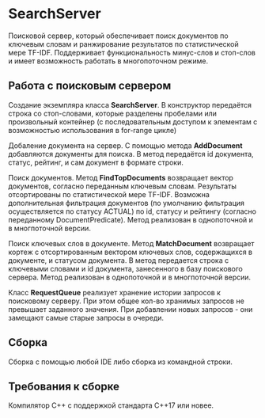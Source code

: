 # SearchServer

Поисковой сервер, который обеспечивает поиск документов по ключевым словам и ранжирование результатов по статистической мере TF-IDF. Поддерживает функциональность минус-слов и стоп-слов и имеет возможность работать в многопоточном режиме.

## Работа с поисковым сервером

Создание экземпляра класса **SearchServer**. В конструктор передаётся строка со стоп-словами, которые разделены пробелами или произвольный контейнер (с последовательным доступом к элементам с возможностью использования в for-range цикле)

Добаление документа на сервер. С помощью метода **AddDocument** добавляются документы для поиска. В метод передаётся id документа, статус, рейтинг, и сам документ в формате строки.

Поиск документов. Метод **FindTopDocuments** возвращает вектор документов, согласно переданным ключевым словам. Результаты отсортированы по статистической мере TF-IDF. Возможна дополнительная фильтрация документов (по умолчанию фильтрация осуществляется по статусу ACTUAL) по id, статусу и рейтингу (согласно переданному DocumentPredicate). Метод реализован в однопоточной и в многпоточной версии.

Поиск ключевых слов в документе. Метод **MatchDocument** возвращает кортеж с отсортированным вектором ключевых слов, содержащихся в документе, и статусом документа. В метод передается строка с ключевыми словами и id документа, занесенного в базу поискового сервера. Метод реализован в однопоточной и в многпоточной версии.

Класс **RequestQueue** реализует хранение истории запросов к поисковому серверу. При этом общее кол-во хранимых запросов не превышает заданного значения. При добавлении новых запросов - они замещают самые старые запросы в очереди.

## Сборка

Сборка с помощью любой IDE либо сборка из командной строки.

## Требования к сборке

Компилятор С++ с поддержкой стандарта C++17 или новее.
